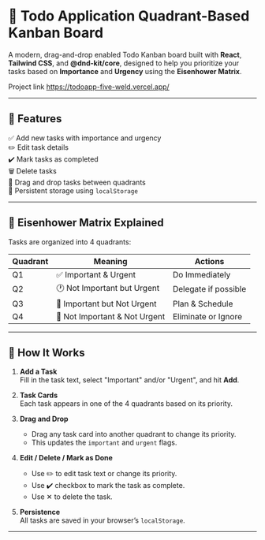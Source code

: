 # 🧠 Todo Application Quadrant-Based Kanban Board 

A modern, drag-and-drop enabled Todo Kanban board built with **React**, **Tailwind CSS**, and **@dnd-kit/core**, designed to help you prioritize your tasks based on **Importance** and **Urgency** using the **Eisenhower Matrix**.

Project link https://todoapp-five-weld.vercel.app/

---

## 📌 Features

✅ Add new tasks with importance and urgency  
✏️ Edit task details  
✔️ Mark tasks as completed  
🗑️ Delete tasks  
🔄 Drag and drop tasks between quadrants  
💾 Persistent storage using `localStorage`

---

## 🧠 Eisenhower Matrix Explained

Tasks are organized into 4 quadrants:

| Quadrant | Meaning                          | Actions                |
|----------|----------------------------------|------------------------|
| Q1       | ✅ Important & Urgent            | Do Immediately         |
| Q2       | 🕐 Not Important but Urgent      | Delegate if possible   |
| Q3       | 📅 Important but Not Urgent      | Plan & Schedule        |
| Q4       | 🧹 Not Important & Not Urgent    | Eliminate or Ignore    |

---

## 🚀 How It Works

1. **Add a Task**  
   Fill in the task text, select "Important" and/or "Urgent", and hit **Add**.

2. **Task Cards**  
   Each task appears in one of the 4 quadrants based on its priority.

3. **Drag and Drop**  
   - Drag any task card into another quadrant to change its priority.
   - This updates the `important` and `urgent` flags.

4. **Edit / Delete / Mark as Done**  
   - Use ✏️ to edit task text or change its priority.
   - Use ✔️ checkbox to mark the task as complete.
   - Use ✕ to delete the task.

5. **Persistence**  
   All tasks are saved in your browser’s `localStorage`.

---



